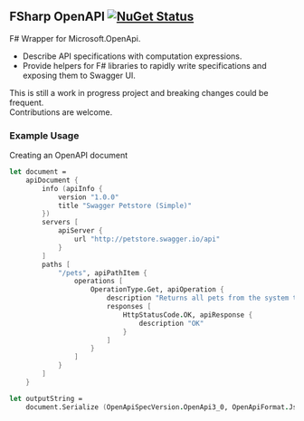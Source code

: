 
## FSharp OpenAPI [![NuGet Status](https://img.shields.io/nuget/v/FSharp.OpenApi.svg)](https://www.nuget.org/packages/FSharp.OpenApi)

F# Wrapper for Microsoft.OpenApi.

- Describe API specifications with computation expressions.
- Provide helpers for F# libraries to rapidly write specifications and exposing them to Swagger UI.

This is still a work in progress project and breaking changes could be frequent.\
Contributions are welcome.

### Example Usage

Creating an OpenAPI document

```fsharp
let document =
    apiDocument {
        info (apiInfo {
            version "1.0.0"
            title "Swagger Petstore (Simple)"
        })
        servers [
            apiServer {
                url "http://petstore.swagger.io/api"
            }
        ]
        paths [
            "/pets", apiPathItem {
                operations [
                    OperationType.Get, apiOperation {
                        description "Returns all pets from the system that the user has access to"
                        responses [
                            HttpStatusCode.OK, apiResponse {
                                description "OK"
                            }
                        ]
                    }
                ]
            }
        ]
    }

let outputString =
    document.Serialize (OpenApiSpecVersion.OpenApi3_0, OpenApiFormat.Json)
```
